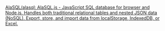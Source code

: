 
[AlaSQL/alasql: AlaSQL.js - JavaScript SQL database for browser and Node.js. Handles both traditional relational tables and nested JSON data (NoSQL). Export, store, and import data from localStorage, IndexedDB, or Excel.](https://github.com/AlaSQL/alasql)
